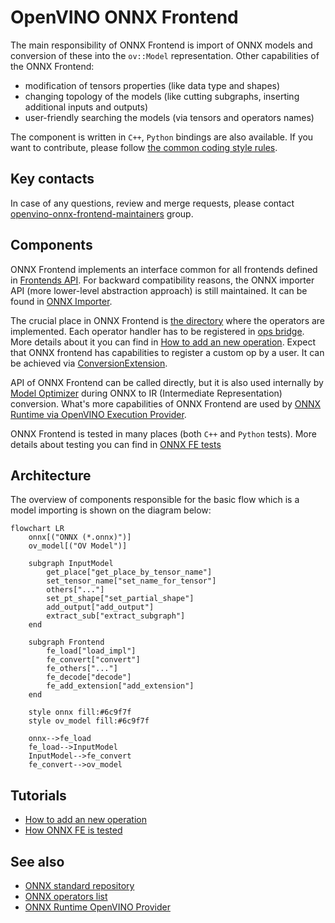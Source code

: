 # OpenVINO ONNX Frontend

The main responsibility of ONNX Frontend is import of ONNX models and conversion of these into the `ov::Model` representation. 
Other capabilities of the ONNX Frontend:
* modification of tensors properties (like data type and shapes)
* changing topology of the models (like cutting subgraphs, inserting additional inputs and outputs)
* user-friendly searching the models (via tensors and operators names)

The component is written in `C++`, `Python` bindings are also available.
If you want to contribute, please follow [the common coding style rules](../../../docs/dev/coding_style.md).


## Key contacts

In case of any questions, review and merge requests, please contact [openvino-onnx-frontend-maintainers](https://github.com/orgs/openvinotoolkit/teams/openvino-onnx-frontend-maintainers) group.


## Components

ONNX Frontend implements an interface common for all frontends defined in [Frontends API](./src/frontends/common/include/openvino/frontend).
For backward compatibility reasons, the ONNX importer API (more lower-level abstraction approach) is still maintained. It can be found in [ONNX Importer](.src/frontends/onnx/frontend/include/onnx_import/onnx.hpp).

The crucial place in ONNX Frontend is [the directory](.src/frontends/onnx/frontend/src/op) where the operators are implemented. Each operator handler has to be registered in [ops bridge](.src/frontends/onnx/frontend/src/ops_bridge.cpp). More details about it you can find in [How to add an new operation](./docs/how_to_add_op.md). Expect that ONNX frontend has capabilities to register a custom op by a user. It can be achieved via [ConversionExtension](.include/openvino/frontend/onnx/extension/conversion.hpp).

API of ONNX Frontend can be called directly, but it is also used internally by [Model Optimizer](https://github.com/openvinotoolkit/openvino/tree/master/tools/mo) during ONNX to IR (Intermediate Representation) conversion. What's more capabilities of ONNX Frontend are used by [ONNX Runtime via OpenVINO Execution Provider](https://onnxruntime.ai/docs/build/eps.html#openvino).

ONNX Frontend is tested in many places (both `C++` and `Python` tests). More details about testing you can find in [ONNX FE tests](./docs/tests#places)


## Architecture
The overview of components responsible for the basic flow which is a model importing is shown on the diagram below:

```mermaid
flowchart LR
    onnx[("ONNX (*.onnx)")]
    ov_model[("OV Model")]

    subgraph InputModel
        get_place["get_place_by_tensor_name"]
        set_tensor_name["set_name_for_tensor"]
        others["..."]
        set_pt_shape["set_partial_shape"]
        add_output["add_output"]
        extract_sub["extract_subgraph"]
    end

    subgraph Frontend
        fe_load["load_impl"]
        fe_convert["convert"]
        fe_others["..."]
        fe_decode["decode"]
        fe_add_extension["add_extension"]
    end

    style onnx fill:#6c9f7f
    style ov_model fill:#6c9f7f

    onnx-->fe_load
    fe_load-->InputModel
    InputModel-->fe_convert
    fe_convert-->ov_model
```


## Tutorials
* [How to add an new operation](./docs/how_to_add_op.md)
* [How ONNX FE is tested](./docs/tests.md)

## See also

 * [ONNX standard repository](https://github.com/onnx/onnx/blob/main/README.md)
 * [ONNX operators list](https://github.com/onnx/onnx/blob/main/docs/Operators.md)
 * [ONNX Runtime OpenVINO Provider](https://github.com/microsoft/onnxruntime-openenclave/blob/openenclave-public/docs/execution_providers/OpenVINO-ExecutionProvider.md)
